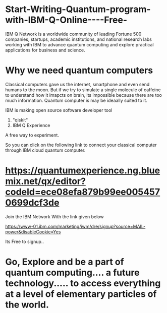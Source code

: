 # Start-Writing-Quantum-program-with-IBM-Q-Online----Free-

IBM Q Network is a worldwide community of leading Fortune 500 companies, startups, academic institutions, and national research labs working with IBM to advance quantum computing and explore practical applications for business and science.

# Why we need quantum computers

Classical computers gave us the internet, smartphone and even send humans to the moon. But if we try to simulate a single molecule of caffeine to understand how it imapcts on brain, its impossible because there are too much information. Quantum computer is may be ideaally suited to it.

IBM is making open source software developer tool 
1. "qiskit"
2. IBM Q Experience

A free way to experiment.

So you can click on the following link to connect your classical computer through IBM cloud quantum computer. 

# https://quantumexperience.ng.bluemix.net/qx/editor?codeId=ece08efa879b99ee0054570699dcf3de

Join the IBM Network With the link given below

https://www-01.ibm.com/marketing/iwm/dre/signup?source=MAIL-power&disableCookie=Yes

Its Free to signup.. 

# Go, Explore and be a part of quantum computing.... a future technology..... to access everything at a level of elementary particles of the world.
